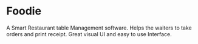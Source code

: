 # Foodie
A Smart Restaurant table Management software.
Helps the waiters to take orders and print receipt.
Great visual UI and easy to use Interface.
